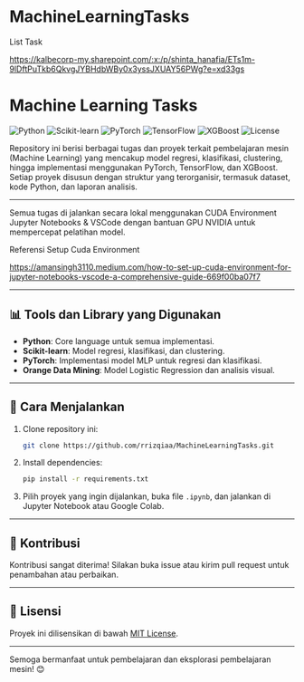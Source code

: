 # MachineLearningTasks

List Task 

https://kalbecorp-my.sharepoint.com/:x:/p/shinta_hanafia/ETs1m-9lDftPuTkb6QkvgJYBHdbWBy0x3yssJXUAY56PWg?e=xd33gs


# Machine Learning Tasks

![Python](https://img.shields.io/badge/Python-3.10.6-blue)
![Scikit-learn](https://img.shields.io/badge/Scikit--learn-1.5.2-orange)
![PyTorch](https://img.shields.io/badge/PyTorch-2.5.1-red)
![TensorFlow](https://img.shields.io/badge/TensorFlow-2.12.0-lightblue)
![XGBoost](https://img.shields.io/badge/XGBoost-2.1.3-green)
![License](https://img.shields.io/github/license/rrizqiaa/MachineLearningTasks)

Repository ini berisi berbagai tugas dan proyek terkait pembelajaran mesin (Machine Learning) yang mencakup model regresi, klasifikasi, clustering, hingga implementasi menggunakan PyTorch, TensorFlow, dan XGBoost. Setiap proyek disusun dengan struktur yang terorganisir, termasuk dataset, kode Python, dan laporan analisis.

---

Semua tugas di jalankan secara lokal menggunakan CUDA Environment Jupyter Notebooks & VSCode dengan bantuan GPU NVIDIA untuk mempercepat pelatihan model.

Referensi Setup Cuda Environment

https://amansingh3110.medium.com/how-to-set-up-cuda-environment-for-jupyter-notebooks-vscode-a-comprehensive-guide-669f00ba07f7

---

## 📊 Tools dan Library yang Digunakan
- **Python**: Core language untuk semua implementasi.
- **Scikit-learn**: Model regresi, klasifikasi, dan clustering.
- **PyTorch**: Implementasi model MLP untuk regresi dan klasifikasi.
- **Orange Data Mining**: Model Logistic Regression dan analisis visual.

---

## 🚀 Cara Menjalankan
1. Clone repository ini:
   ```bash
   git clone https://github.com/rrizqiaa/MachineLearningTasks.git
   ```
2. Install dependencies:
   ```bash
   pip install -r requirements.txt
   ```
3. Pilih proyek yang ingin dijalankan, buka file `.ipynb`, dan jalankan di Jupyter Notebook atau Google Colab.

---

## 📝 Kontribusi
Kontribusi sangat diterima! Silakan buka issue atau kirim pull request untuk penambahan atau perbaikan.

---

## 📄 Lisensi
Proyek ini dilisensikan di bawah [MIT License](LICENSE).

---

Semoga bermanfaat untuk pembelajaran dan eksplorasi pembelajaran mesin! 😊



